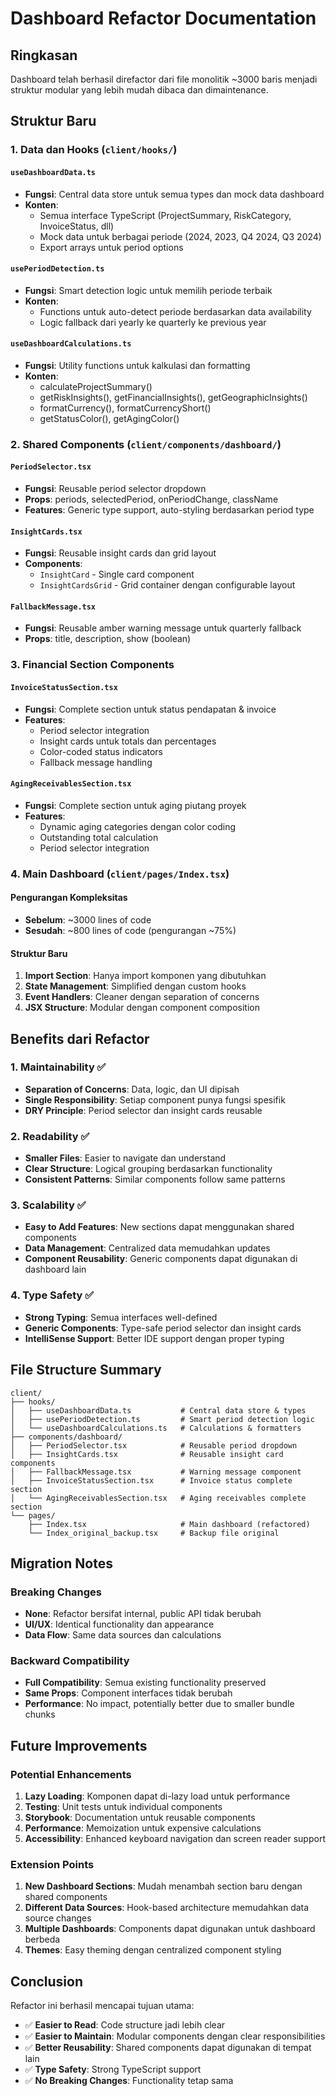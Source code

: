 # Dashboard Refactor Documentation

## Ringkasan

Dashboard telah berhasil direfactor dari file monolitik ~3000 baris menjadi struktur modular yang lebih mudah dibaca dan dimaintenance.

## Struktur Baru

### 1. Data dan Hooks (`client/hooks/`)

#### `useDashboardData.ts`

- **Fungsi**: Central data store untuk semua types dan mock data dashboard
- **Konten**:
  - Semua interface TypeScript (ProjectSummary, RiskCategory, InvoiceStatus, dll)
  - Mock data untuk berbagai periode (2024, 2023, Q4 2024, Q3 2024)
  - Export arrays untuk period options

#### `usePeriodDetection.ts`

- **Fungsi**: Smart detection logic untuk memilih periode terbaik
- **Konten**:
  - Functions untuk auto-detect periode berdasarkan data availability
  - Logic fallback dari yearly ke quarterly ke previous year

#### `useDashboardCalculations.ts`

- **Fungsi**: Utility functions untuk kalkulasi dan formatting
- **Konten**:
  - calculateProjectSummary()
  - getRiskInsights(), getFinancialInsights(), getGeographicInsights()
  - formatCurrency(), formatCurrencyShort()
  - getStatusColor(), getAgingColor()

### 2. Shared Components (`client/components/dashboard/`)

#### `PeriodSelector.tsx`

- **Fungsi**: Reusable period selector dropdown
- **Props**: periods, selectedPeriod, onPeriodChange, className
- **Features**: Generic type support, auto-styling berdasarkan period type

#### `InsightCards.tsx`

- **Fungsi**: Reusable insight cards dan grid layout
- **Components**:
  - `InsightCard` - Single card component
  - `InsightCardsGrid` - Grid container dengan configurable layout

#### `FallbackMessage.tsx`

- **Fungsi**: Reusable amber warning message untuk quarterly fallback
- **Props**: title, description, show (boolean)

### 3. Financial Section Components

#### `InvoiceStatusSection.tsx`

- **Fungsi**: Complete section untuk status pendapatan & invoice
- **Features**:
  - Period selector integration
  - Insight cards untuk totals dan percentages
  - Color-coded status indicators
  - Fallback message handling

#### `AgingReceivablesSection.tsx`

- **Fungsi**: Complete section untuk aging piutang proyek
- **Features**:
  - Dynamic aging categories dengan color coding
  - Outstanding total calculation
  - Period selector integration

### 4. Main Dashboard (`client/pages/Index.tsx`)

#### Pengurangan Kompleksitas

- **Sebelum**: ~3000 lines of code
- **Sesudah**: ~800 lines of code (pengurangan ~75%)

#### Struktur Baru

1. **Import Section**: Hanya import komponen yang dibutuhkan
2. **State Management**: Simplified dengan custom hooks
3. **Event Handlers**: Cleaner dengan separation of concerns
4. **JSX Structure**: Modular dengan component composition

## Benefits dari Refactor

### 1. **Maintainability** ✅

- **Separation of Concerns**: Data, logic, dan UI dipisah
- **Single Responsibility**: Setiap component punya fungsi spesifik
- **DRY Principle**: Period selector dan insight cards reusable

### 2. **Readability** ✅

- **Smaller Files**: Easier to navigate dan understand
- **Clear Structure**: Logical grouping berdasarkan functionality
- **Consistent Patterns**: Similar components follow same patterns

### 3. **Scalability** ✅

- **Easy to Add Features**: New sections dapat menggunakan shared components
- **Data Management**: Centralized data memudahkan updates
- **Component Reusability**: Generic components dapat digunakan di dashboard lain

### 4. **Type Safety** ✅

- **Strong Typing**: Semua interfaces well-defined
- **Generic Components**: Type-safe period selector dan insight cards
- **IntelliSense Support**: Better IDE support dengan proper typing

## File Structure Summary

```
client/
├── hooks/
│   ├── useDashboardData.ts           # Central data store & types
│   ├── usePeriodDetection.ts         # Smart period detection logic
│   └── useDashboardCalculations.ts   # Calculations & formatters
├── components/dashboard/
│   ├── PeriodSelector.tsx            # Reusable period dropdown
│   ├── InsightCards.tsx              # Reusable insight card components
│   ├── FallbackMessage.tsx           # Warning message component
│   ├── InvoiceStatusSection.tsx      # Invoice status complete section
│   └── AgingReceivablesSection.tsx   # Aging receivables complete section
└── pages/
    ├── Index.tsx                     # Main dashboard (refactored)
    └── Index_original_backup.tsx     # Backup file original
```

## Migration Notes

### Breaking Changes

- **None**: Refactor bersifat internal, public API tidak berubah
- **UI/UX**: Identical functionality dan appearance
- **Data Flow**: Same data sources dan calculations

### Backward Compatibility

- **Full Compatibility**: Semua existing functionality preserved
- **Same Props**: Component interfaces tidak berubah
- **Performance**: No impact, potentially better due to smaller bundle chunks

## Future Improvements

### Potential Enhancements

1. **Lazy Loading**: Komponen dapat di-lazy load untuk performance
2. **Testing**: Unit tests untuk individual components
3. **Storybook**: Documentation untuk reusable components
4. **Performance**: Memoization untuk expensive calculations
5. **Accessibility**: Enhanced keyboard navigation dan screen reader support

### Extension Points

1. **New Dashboard Sections**: Mudah menambah section baru dengan shared components
2. **Different Data Sources**: Hook-based architecture memudahkan data source changes
3. **Multiple Dashboards**: Components dapat digunakan untuk dashboard berbeda
4. **Themes**: Easy theming dengan centralized component styling

## Conclusion

Refactor ini berhasil mencapai tujuan utama:

- ✅ **Easier to Read**: Code structure jadi lebih clear
- ✅ **Easier to Maintain**: Modular components dengan clear responsibilities
- ✅ **Better Reusability**: Shared components dapat digunakan di tempat lain
- ✅ **Type Safety**: Strong TypeScript support
- ✅ **No Breaking Changes**: Functionality tetap sama
